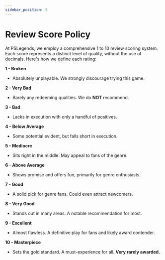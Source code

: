 ```yaml
---
sidebar_position: 5
---
```


# Review Score Policy

At PSLegends, we employ a comprehensive 1 to 10 review scoring system. Each score represents a distinct level of quality, without the use of decimals. Here's how we define each rating:

**1 - Broken**
- Absolutely unplayable. We strongly discourage trying this game.

**2 - Very Bad**
- Barely any redeeming qualities. We do **NOT** recommend.

**3 - Bad**
- Lacks in execution with only a handful of positives.

**4 - Below Average**
- Some potential evident, but falls short in execution.

**5 - Mediocre**
- Sits right in the middle. May appeal to fans of the genre.

**6 - Above Average**
- Shows promise and offers fun, primarily for genre enthusiasts.

**7 - Good**
- A solid pick for genre fans. Could even attract newcomers.

**8 - Very Good**
- Stands out in many areas. A notable recommendation for most.

**9 - Excellent**
- Almost flawless. A definitive play for fans and likely award contender.

**10 - Masterpiece**
- Sets the gold standard. A must-experience for all. **Very rarely awarded.**

